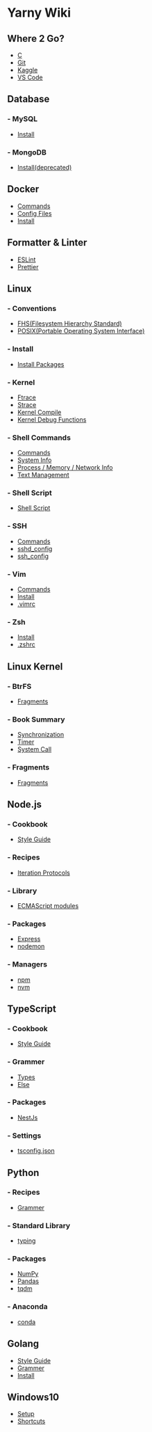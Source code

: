Yarny Wiki
==========

Where 2 Go?
-----------

- [C](./where/c.md)
- [Git](./where/git.md)
- [Kaggle](./where/kaggle.md)
- [VS Code](./where/vscode.md)

Database
--------

### - MySQL
- [Install](./database/mysql/install.md)
### - MongoDB
- [Install(deprecated)](./database/mongodb/install.md)

Docker
------

- [Commands](./docker/commands.md)
- [Config Files](./docker/config_files.md)
- [Install](./docker/install.md)

Formatter & Linter
------------------

- [ESLint](./formatter&linter/eslint.md)
- [Prettier](./formatter&linter/prettier.md)

Linux
-----

### - Conventions
- [FHS(Filesystem Hierarchy Standard)](./linux/conventions/fhs.md)
- [POSIX(Portable Operating System Interface)](./linux/conventions/posix.md)
### - Install
- [Install Packages](./linux/install/install_packages.md)
### - Kernel
- [Ftrace](./linux/kernel/ftrace.md)
- [Strace](./linux/kernel/strace.md)
- [Kernel Compile](./linux/kernel/compile.md)
- [Kernel Debug Functions](./linux/kernel/debug_funcs.md)
### - Shell Commands
- [Commands](./linux/shell_commands/commands.md)
- [System Info](./linux/shell_commands/system_info.md)
- [Process / Memory / Network Info](./linux/shell_commands/process_memory_network_info.md)
- [Text Management](./linux/shell_commands/text_management.md)
### - Shell Script
- [Shell Script](./linux/shell_script/shell_script.md)
### - SSH
- [Commands](./linux/ssh/commands.md)
- [sshd_config](./linux/ssh/sshd_config.md)
- [ssh_config](./linux/ssh/ssh_config.md)
### - Vim
- [Commands](./linux/vim/commands.md)
- [Install](./linux/vim/install.md)
- [.vimrc](https://github.com/ehsqjfwk99999/_yarny-archieve/blob/master/.ksy-settings/ksy-vimrc)
### - Zsh
- [Install](./linux/zsh/install.md)
- [.zshrc](https://github.com/ehsqjfwk99999/_yarny-archieve/blob/master/.ksy-settings/ksy-zshrc)

Linux Kernel
------------

### - BtrFS
- [Fragments](./linux_kernel/btrfs/fragments.md)
### - Book Summary
- [Synchronization](./linux_kernel/book_summary/sync.md)
- [Timer](./linux_kernel/book_summary/timer.md)
- [System Call](./linux_kernel/book_summary/syscall.md)
### - Fragments
- [Fragments](./linux_kernel/fragments/fragments.md)

Node.js
-------

### - Cookbook
- [Style Guide](./nodejs/cookbook/style_guide.md)
### - Recipes
- [Iteration Protocols](./nodejs/recipes/iter_protocols.md)
### - Library
- [ECMAScript modules](./nodejs/library/es_modules.md)
### - Packages
- [Express](./nodejs/packages/express.md)
- [nodemon](./nodejs/packages/nodemon.md)
### - Managers
- [npm](./nodejs/managers/npm.md)
- [nvm](./nodejs/managers/nvm.md)

TypeScript
----------

### - Cookbook
- [Style Guide](./typescript/cookbook/style_guide.md)
### - Grammer
- [Types](./typescript/grammer/types.md)
- [Else](./typescript/grammer/else.md)
### - Packages
- [NestJs](./typescript/packages/nestjs.md)
### - Settings
- [tsconfig.json](./typescript/settings/tsconfigjson.md)

Python
------

### - Recipes
- [Grammer](./python/recipes/grammer.md)
### - Standard Library
- [typing](./python/library/typing.md)
### - Packages
- [NumPy](./python/packages/numpy.md)
- [Pandas](./python/packages/pandas.md)
- [tqdm](./python/packages/tqdm.md)
### - Anaconda
- [conda](./python/anaconda/conda.md)

Golang
------

- [Style Guide](./golang/style_guide.md)
- [Grammer](./golang/grammer.md)
- [Install](./golang/install.md)

Windows10
---------

- [Setup](./windows10/setup.md)
- [Shortcuts](./windows10/shortcuts.md)
